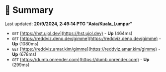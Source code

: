 # 📖 Summary
Last updated: **20/9/2024, 2:49:14 PTG "Asia/Kuala_Lumpur"**

- `GET` [https://hst.ujol.dev](https://hst.ujol.dev) - **Up** (464ms)
- `GET` [https://reddviz.deno.dev/gimme](https://reddviz.deno.dev/gimme) - **Up** (1080ms)
- `GET` [https://reddviz.amar.kim/gimme](https://reddviz.amar.kim/gimme) - **Up** (678ms)
- `GET` [https://dumb.onrender.com](https://dumb.onrender.com) - **Up** (299ms)
